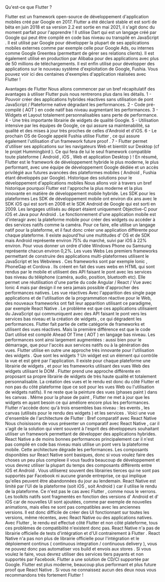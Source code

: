 Qu'est-ce que Flutter ?

Flutter est un framework open-source de développement d'application mobiles créé par Google en 2017.
Flutter a été déclaré stable et est sorti de bêta en juin 2018 et sa version 2.2 est sortie en mai 2021, il s'agit donc du moment parfait pour l'apprendre !
Il utilise Dart qui est un langage créé par Google qui peut être compilé en code bas niveau ou transpilé en JavaScript .
Il est utilisé par Google pour développer la plupart de ses applications mobiles externes comme par exemple celle pour Google Ads, ou internes comme Google Greentea (permettant de
gérer ses relations clients).
Il est également utilisé en production par Alibaba pour des applications avec plus de 50 millions de téléchargements.
Il est enfin utilisé pour développer des applications sur le nouveau système d'exploitation de Google, Fushia.
Vous pouvez voir ici des centaines d'exemples d'application réalisées avec Flutter !

Avantages de Flutter
Nous allons commencer par un bref récapitulatif des avantages à utiliser Flutter puis nous rentrerons plus dans les détails.
1 - Pouvoir créer des applications hybrides réactives sans utilisation de pont JavaScript / Plateforme native dégradant les performances.
2 - Code pré-compilé ( AOT ) en code natif bas niveau augmentant les performances.
3 - Widgets et Layout totalement personnalisables sans perte de performance.
4 - Une très importante librairie de widgets de qualité Google.
5 - Utilisation intensive par les équipes de Google, ce qui assure sa maintenabilité, sa qualité et des mises à jour très proches de celles d'Android et d'iOS.
6 - Le prochain OS de Google appelé Fushia utilise Flutter , ce qui assure également l'utilisation d'un framework future proof .
7 - Flutter permet d'utiliser ses applications sur les navigateurs Web et bientôt sur Desktop (cf le projet Hummingbird ). Ce qui fera de lui le seul framework compatible toute
plateforme ( Android , iOS , Web et application Desktop ) !
En résumé, Flutter est le framework de développement hybride le plus moderne, le plus performant, avec une équipe de développement Google dédiée et un accès privilégié aux
futures avancées des plateformes mobiles ( Android , Fushia étant développés par Google).
Historique des solutions pour le développement d'applications mobiles
Nous allons voir à travers un bref historique pourquoi Flutter est l'approche la plus moderne et la plus innovante en matière de développement mobile hybride.
Les SDK pour les plateformes
Les SDK de développement mobile ont environ dix ans avec le SDK iOS qui est sorti en 2008 et le SDK Android de Google qui est sorti en 2009.
Les langages utilisés au départ étaient uniquement Objective-C pour iOS et Java pour Android .
Le fonctionnement d'une application mobile est d'interagir avec la plateforme mobile pour créer des widgets ou accéder à des services natifs comme la caméra.
Pour ce faire, elle utilise un langage natif pour la plateforme, et il faut donc créer une application différente pour chaque plateforme.
Il existe aujourd'hui une multitudes d' OS et de SDK mais Android représente environ 75% du marché, suivi par iOS à 22% environ.
Pour vous donner un ordre d'idée Windows Phone ou Samsung représente chacun environ 0,2%.
Les vues Webs
Les premiers frameworks permettant de construire des applications multi-plateformes utilisent le JavaScript et les Webviews .
Ces frameworks sont par exemple Ionic , PhoneGap et Cordova .
Ils créent en fait des vues webs en HTML qui sont rendus par le mobile et utilisent des API faisant le pont avec les services bas niveau du téléphone (caméra, audio, position, bluetooth
etc).
Elle permet une réutilisation d'une partie du code Angular / React / Vue avec Ionic 4 mais par design il ne sera jamais possible d'approcher des performances natives.
Les vue réactives
Avec l'apparition des single page applications et de l'utilisation de la programmation réactive pour le Web, des nouveaux frameworks ont fait leur apparition utilisant ce paradigme,
par exemple React Native .
Le problème est que ces applications utilisaient du JavaScript qui communiquent avec des API faisant le pont vers les services bas niveau et la création de widgets , ce qui
dégradent les performances.
Flutter fait partie de cette catégorie de frameworks et utilisent des vues réactives.
Mais la première différence est que le code Dart utilisé est compilé Ahead Of Time ( AOT ) en langage bas niveau.
Les performances sont ainsi largement augmentées : aussi bien pour le démarrage, que pour l'accès aux services natifs ou à la génération des vues.
Flutter utilise en outre une approche très innovante pour l'utilisation des widgets .
Que sont les widgets ?
Un widget est un élément qui contrôle la vue et est géré par l'application.
Il existe pour chaque plateforme une librairie de widgets , et pour les frameworks utilisant des vues Web des widgets utilisant le DOM .
Flutter prend une approche différente en proposant sa propre librairie de widgets de très haute qualité et totalement personnalisable.
La création des vues et le rendu est donc du côté Flutter et non pas du côté plateforme (que ce soit pour les vues Web ou l'utilisation de widgets natifs). Il ne reste que la peinture
des vues (phases paint ) dans les canvas .
Même pour la phase de paint , Flutter ne met à jour que les widgets en ayant besoin ce qui améliore encore plus les performances.
Flutter n'accède donc qu'à trois ensembles bas niveau : les events , les canvas (utilisés pour le rendu des widgets ) et les services .
Voici une vue d'ensemble de l'architecture de Flutter :
Bref comparatif avec React Native
Nous choisissons de vous présenter un comparatif avec React Native , car il s'agit de la solution qui vient souvent à l'esprit des développeurs souhaitant utiliser un framework
permettant de développer des applications hybrides.
React Native a de moins bonnes performances principalement car il n'est pas compilé en code bas niveau mais utilise un pont vers la plateforme mobile. Cette architecture dégrade
les performances.
Les composants disponibles sur React Native sont basiques, donc si vous voulez faire des choses un peu plus complexe il vous faudra beaucoup de développement et vous devrez
utiliser la plupart du temps des composants différents entre iOS et Android . Vous utiliserez souvent des librairies tierces qui ne sont pas supportés par Facebook ni aucune grande
entreprise, ce qui implique qu'elles peuvent être abandonnées du jour au lendemain.
React Native est limité par l'UI de la plateforme (soit iOS , soit Android ) car il utilise le rendu de la plateforme. Ce n'est pas le cas avec Flutter , comme nous le verrons.
Les toolkits natifs sont fragmentés en fonction des versions d' Android et d' iOS car de nouvelles UI sont ajoutées, comme par exemple de nouvelles animations, mais elles ne sont
pas compatibles avec les anciennes versions. Il est donc difficile de créer des UI fonctionnant sur toutes les versions, même récentes, avec React Native ou des applications natives.
Avec Flutter , le rendu est effectué côté Flutter et non côté plateforme, tous ces problèmes de compatibilité n'existent donc pas.
React Native n'a pas de librairie officielle de tests d'intégration et d'UI contrairement à Flutter .
React Native n'a pas non plus de librairie officielle pour l'intégration et le déploiement continus ( continuous integration / continuous delivery ), vous ne pouvez donc pas
automatiser vos build et envois aux stores . Si vous voulez le faire, vous devrez utiliser des services tiers payants et non supportés par Facebook. Flutter a une solution de CD/CI
supportée par Google.
Flutter est plus moderne, beaucoup plus performant et plus future proof que React Native . Si vous ne connaissez aucun des deux nous vous recommandons très fortement
Flutter !